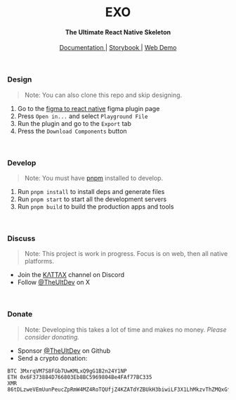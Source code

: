 <!-- Header  -->
<h1 align="center">
  EXO
</h1>
<h4 align="center">
  The Ultimate React Native Skeleton
</h6>
<p align="center">
  <a href="https://exo.ult.dev" _target="blank">
    Documentation
  </a> |
    <a href="https://exo.fig.run" _target="blank">
    Storybook
  </a> |
  <a href="https://web.exo.ult.dev" _target="blank">
    Web Demo
  </a>
</p>

<br/>

### Design

> Note: You can also clone this repo and skip designing.

1. Go to the [figma to react native](https://www.figma.com/community/plugin/821138713091291738) figma plugin page
2. Press `Open in...` and select `Playground File`
3. Run the plugin and go to the `Export` tab
4. Press the `Download Components` button

<br/>

### Develop

> Note: You must have [pnpm](https://pnpm.io) installed to develop.

1. Run `pnpm install` to install deps and generate files
2. Run `pnpm start` to start all the development servers
3. Run `pnpm build` to build the production apps and tools

<br/>

### Discuss

> Note: This project is work in progress. Focus is on web, then all native platforms.

- Join the [ΚΛΤΤΛΧ](https://discord.com/invite/TzhDRyj) channel on Discord
- Follow [@TheUltDev](https://x.com/theultdev) on X

<br/>

### Donate

> Note: Developing this takes a lot of time and makes no money. *Please consider donating.*

- Sponsor [@TheUltDev](https://github.com/sponsors/TheUltDev) on Github
- Send a crypto donation:

```
BTC 3MxrqVM7S8FGb7UwKMLxQ9gG1B2n24Y1NP
ETH 0x6F373884D766803Eb8BC5969804Be4FAf77BC335
XMR 86tDLzweVEmUunPeucZpRmW4MZ4RoTQUfjZ4KZATdYZBUkH3biwiLF3X1LhMkzvThZMQxGfGZFFwxRRWA7M5sVfv7AMPjsD
```